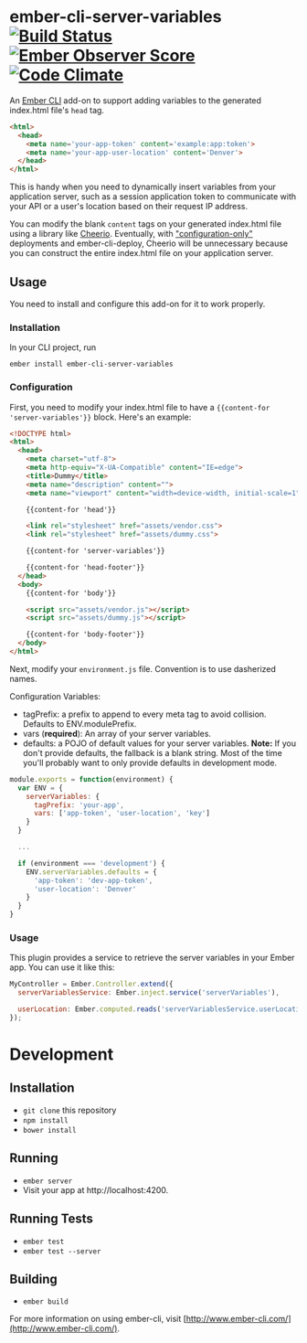 # ember-cli-server-variables [![Build Status](https://travis-ci.org/blimmer/ember-cli-server-variables.svg?branch=master)](https://travis-ci.org/blimmer/ember-cli-server-variables) [![Ember Observer Score](http://emberobserver.com/badges/ember-cli-server-variables.svg)](http://emberobserver.com/addons/ember-cli-server-variables) [![Code Climate](https://codeclimate.com/github/blimmer/ember-cli-server-variables/badges/gpa.svg)](https://codeclimate.com/github/blimmer/ember-cli-server-variables)

An [Ember CLI](http://www.ember-cli.com/) add-on to support adding variables
to the generated index.html file's `head` tag.

```html
<html>
  <head>
    <meta name='your-app-token' content='example:app:token'>
    <meta name='your-app-user-location' content='Denver'>
  </head>
</html>
```

This is handy when you need to dynamically insert variables from your application
server, such as a session application token to communicate with your API or a user's
location based on their request IP address.  

You can modify the blank `content` tags on your generated index.html file using
a library like [Cheerio](https://github.com/cheeriojs/cheerio). Eventually, with
["configuration-only"](https://github.com/ember-cli/ember-cli-deploy/issues/89)
deployments and ember-cli-deploy, Cheerio will be unnecessary because you can
construct the entire index.html file on your application server.

## Usage
You need to install and configure this add-on for it to work properly.

### Installation
In your CLI project, run
```
ember install ember-cli-server-variables
```

### Configuration
First, you need to modify your index.html file to have a `{{content-for 'server-variables'}}`
block. Here's an example:

```html
<!DOCTYPE html>
<html>
  <head>
    <meta charset="utf-8">
    <meta http-equiv="X-UA-Compatible" content="IE=edge">
    <title>Dummy</title>
    <meta name="description" content="">
    <meta name="viewport" content="width=device-width, initial-scale=1">

    {{content-for 'head'}}

    <link rel="stylesheet" href="assets/vendor.css">
    <link rel="stylesheet" href="assets/dummy.css">

    {{content-for 'server-variables'}}

    {{content-for 'head-footer'}}
  </head>
  <body>
    {{content-for 'body'}}

    <script src="assets/vendor.js"></script>
    <script src="assets/dummy.js"></script>

    {{content-for 'body-footer'}}
  </body>
</html>
```

Next, modify your `environment.js` file. Convention is to use dasherized names.

Configuration Variables:

  * tagPrefix: a prefix to append to every meta tag to avoid collision. Defaults to ENV.modulePrefix.
  * vars (**required**): An array of your server variables.
  * defaults: a POJO of default values for your server variables. **Note:** If
  you don't provide defaults, the fallback is a blank string. Most of the time
  you'll probably want to only provide defaults in development mode.

```javascript
module.exports = function(environment) {
  var ENV = {
    serverVariables: {
      tagPrefix: 'your-app',
      vars: ['app-token', 'user-location', 'key']
    }
  }

  ...

  if (environment === 'development') {
    ENV.serverVariables.defaults = {
      'app-token': 'dev-app-token',
      'user-location': 'Denver'
    }
  }
}
```

### Usage
This plugin provides a service to retrieve the server variables in your
Ember app. You can use it like this:

```javascript
MyController = Ember.Controller.extend({
  serverVariablesService: Ember.inject.service('serverVariables'),

  userLocation: Ember.computed.reads('serverVariablesService.userLocation')
});
```

# Development
## Installation

* `git clone` this repository
* `npm install`
* `bower install`

## Running

* `ember server`
* Visit your app at http://localhost:4200.

## Running Tests

* `ember test`
* `ember test --server`

## Building

* `ember build`

For more information on using ember-cli, visit [http://www.ember-cli.com/](http://www.ember-cli.com/).
